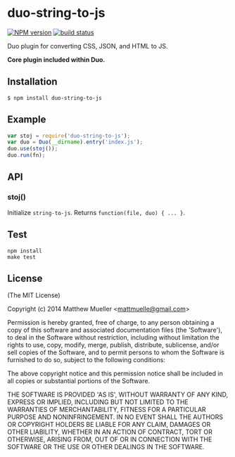 
# duo-string-to-js

[![NPM version][npm-image]][npm-url]
[![build status][travis-image]][travis-url]

  Duo plugin for converting CSS, JSON, and HTML to JS.

  **Core plugin included within Duo.**

## Installation

    $ npm install duo-string-to-js

## Example

```js
var stoj = require('duo-string-to-js');
var duo = Duo(__dirname).entry('index.js');
duo.use(stoj());
duo.run(fn);
```

## API

### stoj()

Initialize `string-to-js`. Returns `function(file, duo) { ... }`.

## Test

```
npm install
make test
```

## License

(The MIT License)

Copyright (c) 2014 Matthew Mueller &lt;mattmuelle@gmail.com&gt;

Permission is hereby granted, free of charge, to any person obtaining
a copy of this software and associated documentation files (the
'Software'), to deal in the Software without restriction, including
without limitation the rights to use, copy, modify, merge, publish,
distribute, sublicense, and/or sell copies of the Software, and to
permit persons to whom the Software is furnished to do so, subject to
the following conditions:

The above copyright notice and this permission notice shall be
included in all copies or substantial portions of the Software.

THE SOFTWARE IS PROVIDED 'AS IS', WITHOUT WARRANTY OF ANY KIND,
EXPRESS OR IMPLIED, INCLUDING BUT NOT LIMITED TO THE WARRANTIES OF
MERCHANTABILITY, FITNESS FOR A PARTICULAR PURPOSE AND NONINFRINGEMENT.
IN NO EVENT SHALL THE AUTHORS OR COPYRIGHT HOLDERS BE LIABLE FOR ANY
CLAIM, DAMAGES OR OTHER LIABILITY, WHETHER IN AN ACTION OF CONTRACT,
TORT OR OTHERWISE, ARISING FROM, OUT OF OR IN CONNECTION WITH THE
SOFTWARE OR THE USE OR OTHER DEALINGS IN THE SOFTWARE.

[npm-image]: https://img.shields.io/npm/v/duo-package.svg?style=flat
[npm-url]: https://npmjs.org/package/duo-package
[travis-image]: https://img.shields.io/travis/duojs/package.svg?style=flat
[travis-url]: https://travis-ci.org/duojs/package
